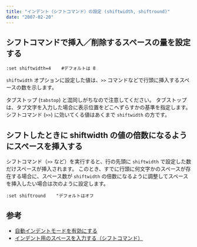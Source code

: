 ```yaml
---
title: "インデント（シフトコマンド）の設定 (shiftwidth, shiftround)"
date: "2007-02-20"
---
```


シフトコマンドで挿入／削除するスペースの量を設定する
----

~~~
:set shiftwidth=4    #デフォルトは 8
~~~

`shiftwidth` オプションに設定した値は、`>>` コマンドなどで行頭に挿入するスペースの数を示します。

タブストップ (`tabstop`) と混同しがちなので注意してください。
タブストップは、タブ文字を入力した場合に表示位置をどこへずらすかの基準を指定します。
シフトコマンド (`>>`) に効いてくる値はあくまで `shiftwidth` の方です。


シフトしたときに shiftwidth の値の倍数になるようにスペースを挿入する
----

シフトコマンド（`>>` など）を実行すると、行の先頭に `shiftwidth` で設定した数だけスペースが挿入されます。
このとき、すでに行頭に何文字かのスペースが存在する場合に、スペース数が `shiftwidth` の倍数になるように調整してスペースを挿入したい場合は次のように設定します。

~~~
:set shiftround    "デフォルトはオフ
~~~

参考
----
* [自動インデントモードを有効にする](auto-indent.html)
* [インデント用のスペースを入力する（シフトコマンド）](../edit/indent.html)

